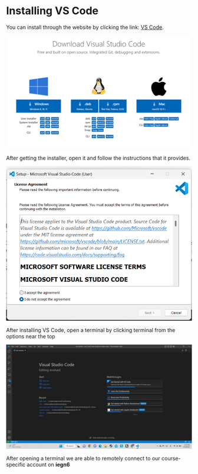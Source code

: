 # Installing VS Code
You can install through the website by clicking the link: [VS Code](https://code.visualstudio.com/download).

![Image](Step1.png)

After getting the installer, open it and follow the instructions that it provides.

![Image](Step2.png)

After installing VS Code, open a terminal by clicking terminal from the options near the top

![Image](Step3.png)

After opening a terminal we are able to remotely connect to our course-specific account on **iegn6**
